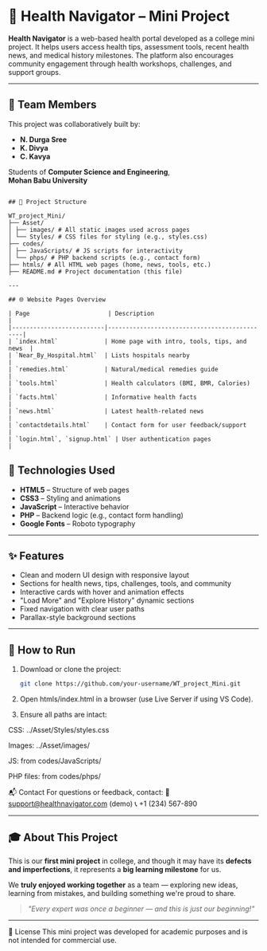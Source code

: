 
# 🌿 Health Navigator – Mini Project

**Health Navigator** is a web-based health portal developed as a college mini project. It helps users access health tips, assessment tools, recent health news, and medical history milestones. The platform also encourages community engagement through health workshops, challenges, and support groups.

---

## 👥 Team Members

This project was collaboratively built by:

- **N. Durga Sree**  
- **K. Divya**  
- **C. Kavya**

Students of **Computer Science and Engineering**,  
**Mohan Babu University**

```

## 📁 Project Structure

WT_project_Mini/
├── Asset/
│ ├── images/ # All static images used across pages
│ └── Styles/ # CSS files for styling (e.g., styles.css)
├── codes/
│ ├── JavaScripts/ # JS scripts for interactivity
│ └── phps/ # PHP backend scripts (e.g., contact form)
├── htmls/ # All HTML web pages (home, news, tools, etc.)
├── README.md # Project documentation (this file)

---

## 🌐 Website Pages Overview

| Page                      | Description                                  |
|--------------------------|----------------------------------------------|
| `index.html`             | Home page with intro, tools, tips, and news  |
| `Near_By_Hospital.html`  | Lists hospitals nearby                       |
| `remedies.html`          | Natural/medical remedies guide               |
| `tools.html`             | Health calculators (BMI, BMR, Calories)      |
| `facts.html`             | Informative health facts                     |
| `news.html`              | Latest health-related news                   |
| `contactdetails.html`    | Contact form for user feedback/support       |
| `login.html`, `signup.html` | User authentication pages                |

```

## 🔧 Technologies Used

- **HTML5** – Structure of web pages  
- **CSS3** – Styling and animations  
- **JavaScript** – Interactive behavior  
- **PHP** – Backend logic (e.g., contact form handling)  
- **Google Fonts** – Roboto typography  

---

## ✨ Features

- Clean and modern UI design with responsive layout
- Sections for health news, tips, challenges, tools, and community
- Interactive cards with hover and animation effects
- "Load More" and "Explore History" dynamic sections
- Fixed navigation with clear user paths
- Parallax-style background sections

---

## 🚀 How to Run

1. Download or clone the project:
   ```bash
   git clone https://github.com/your-username/WT_project_Mini.git
2. Open htmls/index.html in a browser (use Live Server if using VS Code).

3. Ensure all paths are intact:

  CSS: ../Asset/Styles/styles.css

  Images: ../Asset/images/

  JS: from codes/JavaScripts/

  PHP files: from codes/phps/

📬 Contact
For questions or feedback, contact:
📧 support@healthnavigator.com (demo)
📞 +1 (234) 567-890

---
## 🎓 About This Project

This is our **first mini project** in college, and though it may have its **defects and imperfections**, it represents a **big learning milestone** for us.

We **truly enjoyed working together** as a team — exploring new ideas, learning from mistakes, and building something we're proud to share.

> *"Every expert was once a beginner — and this is just our beginning!"*

---


📜 License
This mini project was developed for academic purposes and is not intended for commercial use.

